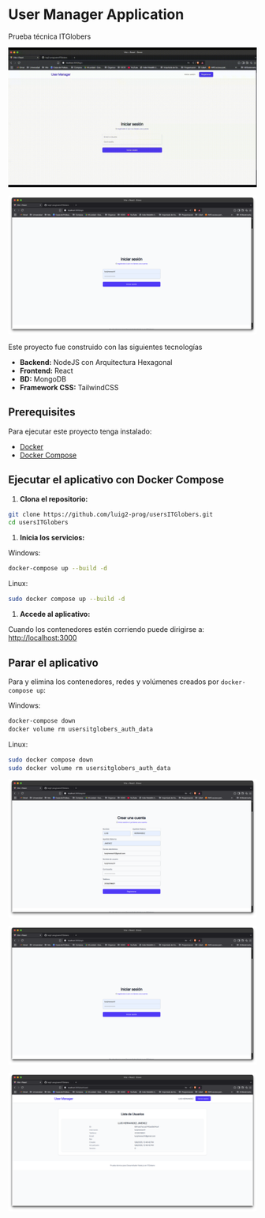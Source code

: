 # User Manager Application

Prueba técnica ITGlobers

![Descripción del gif](/imgs/git-video.gif)

![alt text](/imgs/image-02.png)

Este proyecto fue construido con las siguientes tecnologías

- **Backend:** NodeJS con Arquitectura Hexagonal
- **Frontend:** React
- **BD:** MongoDB
- **Framework CSS:** TailwindCSS

## Prerequisites

Para ejecutar este proyecto tenga instalado:

- [Docker](https://www.docker.com/get-started)
- [Docker Compose](https://docs.docker.com/compose/install/)

## Ejecutar el aplicativo con Docker Compose

1.  **Clona el repositorio:**

```bash
git clone https://github.com/luig2-prog/usersITGlobers.git
cd usersITGlobers
```

1.  **Inicia los servicios:**

Windows: 
```bash
docker-compose up --build -d
```

Linux:
```bash
sudo docker compose up --build -d
```

1.  **Accede al aplicativo:**

Cuando los contenedores estén corriendo puede dirigirse a: [http://localhost:3000](http://localhost:3000)

## Parar el aplicativo

Para y elimina los contenedores, redes y volúmenes creados por `docker-compose up`:

Windows:
```bash
docker-compose down
docker volume rm usersitglobers_auth_data
```

Linux:
```bash
sudo docker compose down
sudo docker volume rm usersitglobers_auth_data
```

![alt text](/imgs/image-01.png)

![alt text](/imgs/image-02.png)

![alt text](/imgs/image-03.png)

